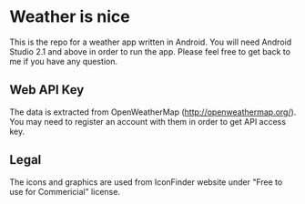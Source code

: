 # Weather is nice
This is the repo for a weather app written in Android. You will need Android Studio 2.1 and above in order to run the app. Please feel free to get back to me if you have any question.

## Web API Key
The data is extracted from OpenWeatherMap (http://openweathermap.org/). You may need to register an account with them in order to get API access key.

## Legal
The icons and graphics are used from IconFinder website under "Free to use for Commericial" license.
